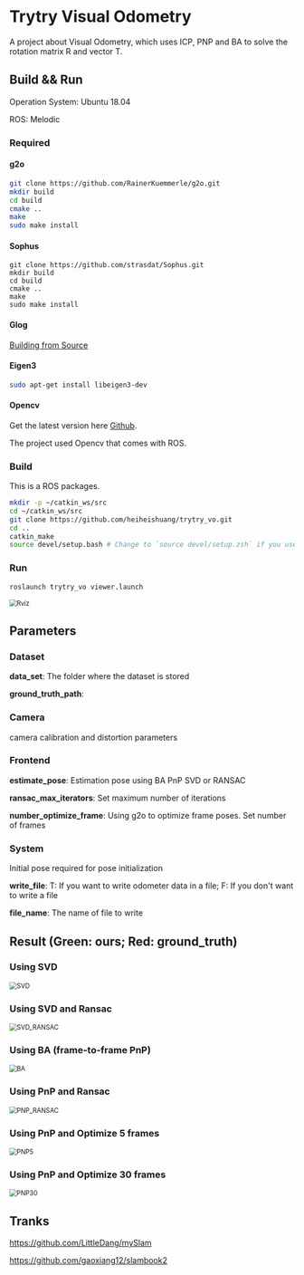 # Trytry Visual Odometry

A project about Visual Odometry, which uses ICP, PNP and BA to solve the rotation matrix R and vector T.

## Build && Run

Operation System: Ubuntu 18.04

ROS: Melodic

### Required

#### g2o

```bash
git clone https://github.com/RainerKuemmerle/g2o.git
mkdir build
cd build
cmake ..
make
sudo make install
```

#### Sophus

```
git clone https://github.com/strasdat/Sophus.git
mkdir build
cd build
cmake ..
make
sudo make install
```

#### Glog

[Building from Source](https://github.com/google/glog#cmake)

#### Eigen3

```bash
sudo apt-get install libeigen3-dev
```

#### Opencv

Get the latest version here [Github](https://github.com/opencv/opencv).

The project used Opencv that comes with ROS.

### Build

This is a ROS packages.

```bash
mkdir -p ~/catkin_ws/src
cd ~/catkin_ws/src
git clone https://github.com/heiheishuang/trytry_vo.git
cd ..
catkin_make
source devel/setup.bash # Change to `source devel/setup.zsh` if you use zsh.
```

### Run

```zsh
roslaunch trytry_vo viewer.launch
```

<img src="assets/rviz.png" style="zoom:80%;"  alt="Rviz"/>

## Parameters

### Dataset

**data_set**: The folder where the dataset is stored

**ground_truth_path**:

### Camera

camera calibration and distortion parameters

### Frontend

**estimate_pose**:  Estimation pose using BA PnP SVD or RANSAC

**ransac_max_iterators**: Set maximum number of iterations

**number_optimize_frame**: Using g2o to optimize frame poses. Set number of frames

### System

Initial pose required for pose initialization

**write_file**: T: If you want to write odometer data in a file; F: If you don't want to write a file

**file_name**: The name of file to write

## Result (Green: ours; Red: ground_truth)

### Using SVD

<img src="assets/SVD.png" alt="SVD" style="zoom:80%;" />

### Using SVD and Ransac

<img src="assets/SVD_RANSAC.png" alt="SVD_RANSAC" style="zoom:80%;" />

### Using BA (frame-to-frame PnP)

<img src="assets/BA.png" alt="BA" style="zoom:80%;" />

### Using PnP and Ransac

<img src="assets/PNP_RANSAC.png" alt="PNP_RANSAC" style="zoom:80%;" />

### Using PnP and Optimize 5 frames

<img src="assets/PNP5.png" alt="PNP5" style="zoom:80%;" />

### Using PnP and Optimize 30 frames

<img src="assets/PNP30.png" alt="PNP30" style="zoom:80%;" />

## Tranks

https://github.com/LittleDang/mySlam

https://github.com/gaoxiang12/slambook2
